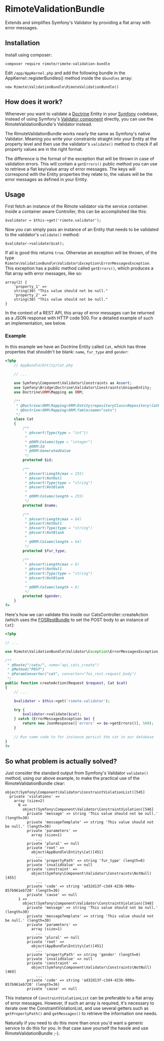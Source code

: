 # RimoteValidationBundle
Extends and simplifies Symfony's Validator by providing a flat array with error messages.

## Installation
Install using composer:

    composer require rimote/rimote-validation-bundle

Edit `/app/AppKernel.php` and add the following bundle in the AppKernel::registerBundles() method inside the `$bundles` array:

    new Rimote\ValidationBundle\RimoteValidationBundle()
    
## How does it work?
Whenever you want to validate a [Doctrine](http://www.doctrine-project.org/projects/orm.html) Entity in your [Symfony](symfony.com) codebase, instead of using Symfony's [Validator component](http://symfony.com/doc/current/validation.html) directly, you can use the RimoteValidationBundle's Validator instead. 

The RimoteValidationBundle works nearly the same as Symfony's native Validator. Meaning you write your constraints straight into your Entity at the property level and then use the validator's `validate()` method to check if all property values are in the right format.

The difference is the format of the exception that will be thrown in case of validation errors. This will contain a `getErrors()` public method you can use to retrieve a flat key/value array of error messages. The keys will correspond with the Entity properties they relate to, the values will be the error messages as defined in your Entity.

## Usage
First fetch an instance of the Rimote validator via the service container. Inside a container aware Controller, this can be accomplished like this:

    $validator = $this->get('rimote.validator');

Now you can simply pass an instance of an Entity that needs to be validated to the validator's `validate()` method:

    $validator->validate($cat);

If all is good this returns `true`. Otherwise an exception will be thrown, of the type `Rimote\ValidationBundle\Validator\Exception\ErrorMessagesException`. This exception has a public method called `getErrors()`, which produces a flat array with error messages, like so:

    array(2) {
        'property_1' =>
        string(30) "This value should not be null."
        'property_2' =>
        string(30) "This value should not be null."
    }

In the context of a REST API, this array of error messages can be returned as a JSON response with HTTP code 500. For a detailed example of such an implementation, see below.

### Example
In this example we have an Doctrine Entity called `Cat`, which has three properties that shouldn't be blank: `name`, `fur_type` and `gender`:

```php
<?php
    // AppBundle/Entity/Cat.php
    
    // ...

    use Symfony\Component\Validator\Constraints as Assert;
    use Symfony\Bridge\Doctrine\Validator\Constraints\UniqueEntity;
    use Doctrine\ORM\Mapping as ORM;

    /**
     * @Doctrine\ORM\Mapping\ORM\Entity(repositoryClass=Repository\CatRepository::class)
     * @Doctrine\ORM\Mapping\ORM\Table(name="cats")
     */
    class Cat
    {
        /**
         * @Assert\Type(type = "int"})
         * 
         * @ORM\Column(type = "integer")
         * @ORM\Id
         * @ORM\GeneratedValue
         */
        protected $id;
        
        /**
         * @Assert\Length(max = 255)
         * @Assert\NotNull
         * @Assert\Type(type = "string")
         * @Assert\NotBlank
         * 
         * @ORM\Column(length = 255)
         */
        protected $name;
        
        /**
         * @Assert\Length(max = 64)
         * @Assert\NotNull
         * @Assert\Type(type = "string")
         * @Assert\NotBlank
         * 
         * @ORM\Column(length = 64)
         */
        protected $fur_type;
        
        /**
         * @Assert\Length(max = 6)
         * @Assert\NotNull
         * @Assert\Type(type = "string")
         * @Assert\NotBlank
         * 
         * @ORM\Column(length = 6)
         */
        protected $gender;
    }
?>
```

Here's how we can validate this inside our CatsController::createAction (which uses the [FOSRestBundle](http://symfony.com/doc/current/bundles/FOSRestBundle/index.html) to set the POST body to an instance of `Cat`):

```php
<?php

// ...

use Rimote\ValidationBundle\Validator\Exception\ErrorMessagesException;

/**
 * @Route("/cats/", name="api_cats_create")
 * @Method("POST")
 * @ParamConverter("cat", converter="fos_rest.request_body")
 */
public function createAction(Request $request, Cat $cat)
{
    // ...

    $validator = $this->get('rimote.validator');

    try {
        $validator->validate($cat);
    } catch (ErrorMessagesException $e) {
        return new JsonResponse(['errors' => $e->getErrors()], 500);
    }
    
    // Run some code to for instance persist the cat in our database
}
?>
```

## So what problem is actually solved?
Just consider the standard output from Symfony's Validator `validate()` method, using our above example, to make the practical use of the RimoteValidationBundle clear:

    object(Symfony\Component\Validator\ConstraintViolationList)[545]
      private 'violations' => 
        array (size=2)
          0 => 
            object(Symfony\Component\Validator\ConstraintViolation)[546]
              private 'message' => string 'This value should not be null.' (length=30)
              private 'messageTemplate' => string 'This value should not be null.' (length=30)
              private 'parameters' => 
                array (size=1)
                  ...
              private 'plural' => null
              private 'root' => 
                object(AppBundle\Entity\Cat)[451]
                  ...
              private 'propertyPath' => string 'fur_type' (length=8)
              private 'invalidValue' => null
              private 'constraint' => 
                object(Symfony\Component\Validator\Constraints\NotNull)[455]
                  ...
              private 'code' => string 'ad32d13f-c3d4-423b-909a-857b961eb720' (length=36)
              private 'cause' => null
          1 => 
            object(Symfony\Component\Validator\ConstraintViolation)[548]
              private 'message' => string 'This value should not be null.' (length=30)
              private 'messageTemplate' => string 'This value should not be null.' (length=30)
              private 'parameters' => 
                array (size=1)
                  ...
              private 'plural' => null
              private 'root' => 
                object(AppBundle\Entity\Cat)[451]
                  ...
              private 'propertyPath' => string 'gender' (length=6)
              private 'invalidValue' => null
              private 'constraint' => 
                object(Symfony\Component\Validator\Constraints\NotNull)[469]
                  ...
              private 'code' => string 'ad32d13f-c3d4-423b-909a-857b961eb720' (length=36)
              private 'cause' => null

This instance of `ConstraintViolationList` can be preferable to a flat array of error messages. However, if such an array is required, it's necessary to iterate over the ConstraintViolationList, and use several getters such as `getPropertyPath()` and `getMessages()` to retrieve the information one needs. 

Naturally if you need to do this more than once you'd want a generic service to do this for you. In that case save yourself the hassle and use RimoteValidationBundle ;-).